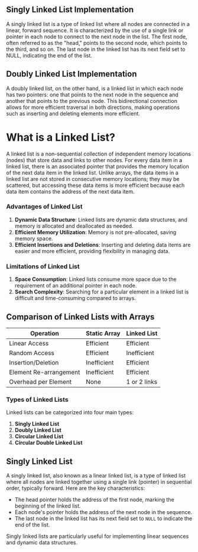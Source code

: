 ## Singly Linked List Implementation

A singly linked list is a type of linked list where all nodes are connected in a linear, forward sequence. It is characterized by the use of a single link or pointer in each node to connect to the next node in the list. The first node, often referred to as the "head," points to the second node, which points to the third, and so on. The last node in the linked list has its next field set to NULL, indicating the end of the list.

## Doubly Linked List Implementation

A doubly linked list, on the other hand, is a linked list in which each node has two pointers: one that points to the next node in the sequence and another that points to the previous node. This bidirectional connection allows for more efficient traversal in both directions, making operations such as inserting and deleting elements more efficient.

# What is a Linked List?

A linked list is a non-sequential collection of independent memory locations (nodes) that store data and links to other nodes. For every data item in a linked list, there is an associated pointer that provides the memory location of the next data item in the linked list. Unlike arrays, the data items in a linked list are not stored in consecutive memory locations; they may be scattered, but accessing these data items is more efficient because each data item contains the address of the next data item.

### Advantages of Linked List

1. **Dynamic Data Structure**: Linked lists are dynamic data structures, and memory is allocated and deallocated as needed.
2. **Efficient Memory Utilization**: Memory is not pre-allocated, saving memory space.
3. **Efficient Insertions and Deletions**: Inserting and deleting data items are easier and more efficient, providing flexibility in managing data.

### Limitations of Linked List

1. **Space Consumption**: Linked lists consume more space due to the requirement of an additional pointer in each node.
2. **Search Complexity**: Searching for a particular element in a linked list is difficult and time-consuming compared to arrays.

## Comparison of Linked Lists with Arrays

| Operation            | Static Array | Linked List     |
|----------------------|--------------|-----------------|
| Linear Access        | Efficient    | Efficient       |
| Random Access        | Efficient    | Inefficient     |
| Insertion/Deletion   | Inefficient  | Efficient       |
| Element Re-arrangement | Inefficient | Efficient       |
| Overhead per Element | None         | 1 or 2 links    |

### Types of Linked Lists

Linked lists can be categorized into four main types:

1. **Singly Linked List**
2. **Doubly Linked List**
3. **Circular Linked List**
4. **Circular Double Linked List**

## Singly Linked List

A singly linked list, also known as a linear linked list, is a type of linked list where all nodes are linked together using a single link (pointer) in sequential order, typically forward. Here are the key characteristics:

- The head pointer holds the address of the first node, marking the beginning of the linked list.
- Each node's pointer holds the address of the next node in the sequence.
- The last node in the linked list has its next field set to `NULL` to indicate the end of the list.

Singly linked lists are particularly useful for implementing linear sequences and dynamic data structures.